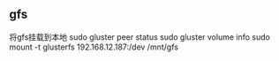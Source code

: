 ## gfs

将gfs挂载到本地
sudo gluster peer status
sudo gluster volume info
sudo mount -t glusterfs 192.168.12.187:/dev /mnt/gfs
